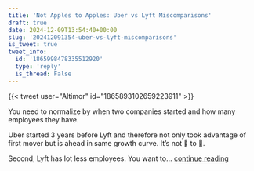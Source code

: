 ```yaml
---
title: 'Not Apples to Apples: Uber vs Lyft Miscomparisons'
draft: true
date: 2024-12-09T13:54:40+00:00
slug: '202412091354-uber-vs-lyft-miscomparisons'
is_tweet: true
tweet_info:
  id: '1865998478335512920'
  type: 'reply'
  is_thread: False
---
```




{{< tweet user="Altimor" id="1865893102659223911" >}}

You need to normalize by when two companies started and how many employees they have. 

Uber started 3 years before Lyft and therefore not only took advantage of first mover but is ahead in same growth curve. It’s not 🍎 to 🍎.

Second, Lyft has lot less employees. You want to… [continue reading](https://x.com/sytelus/status/1865998478335512920)
